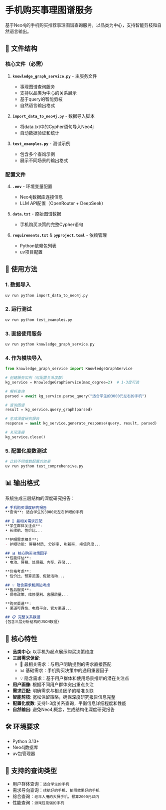 # 手机购买事理图谱服务

基于Neo4j的手机购买推荐事理图谱查询服务，以品类为中心，支持智能剪枝和自然语言输出。

## 📁 文件结构

### 核心文件（必需）

1. **`knowledge_graph_service.py`** - 主服务文件
   - 事理图谱查询服务
   - 支持以品类为中心的关系展示
   - 基于query的智能剪枝
   - 自然语言输出格式

2. **`import_data_to_neo4j.py`** - 数据导入脚本
   - 将data.txt中的Cypher语句导入Neo4j
   - 自动数据验证和统计

3. **`test_examples.py`** - 测试示例
   - 包含多个查询示例
   - 展示不同场景的输出格式

### 配置文件

4. **`.env`** - 环境变量配置
   - Neo4j数据库连接信息
   - LLM API配置（OpenRouter + DeepSeek）

5. **`data.txt`** - 原始图谱数据
   - 手机购买决策的完整Cypher语句

6. **`requirements.txt`** & **`pyproject.toml`** - 依赖管理
   - Python依赖包列表
   - uv项目配置

## 🚀 使用方法

### 1. 数据导入
```bash
uv run python import_data_to_neo4j.py
```

### 2. 运行测试
```bash
uv run python test_examples.py
```

### 3. 直接使用服务
```bash
uv run python knowledge_graph_service.py
```

### 4. 作为模块导入
```python
from knowledge_graph_service import KnowledgeGraphService

# 创建服务实例（可配置关系度数）
kg_service = KnowledgeGraphService(max_degree=2)  # 1-3度可选

# 解析查询
parsed = await kg_service.parse_query("适合学生的3000元左右的手机")

# 查询图谱
result = kg_service.query_graph(parsed)

# 生成深度研究报告
response = await kg_service.generate_response(query, result, parsed)

# 关闭连接
kg_service.close()
```

### 5. 配置化度数测试
```bash
# 比较不同度数配置的效果
uv run python test_comprehensive.py
```

## 📊 输出格式

系统生成三层结构的深度研究报告：

```markdown
# 手机购买深度研究报告
**查询**: 适合学生的3000元左右护眼的手机

## 🎯 最相关需求匹配
**学生群体关注点**:
• 长续航、性价比...

**护眼需求相关**:
- 护眼功能: 屏幕材质, 分辨率, 刷新率, 峰值亮度...

## 📊 核心购买决策因子
**性能评估**:
• 电池、屏幕、处理器、内存、存储...

**价格考虑**:
• 性价比、预算范围、促销活动...

## 💡 隐含需求和周边考虑
**售后服务**:
• 保修政策、维修便利、客服质量...

**购买渠道**:
• 渠道可靠性、电商平台、官方渠道...

## 📋 完整关系数据
{包含三层分析结构的JSON数据}
```

## 🎯 核心特性

- **品类中心**: 以手机为起点展示购买决策维度
- **三层需求保留**: 
  - 🎯 最相关需求：与用户明确提到的需求直接匹配
  - 📊 基础需求：手机购买决策中的通用重要因子
  - 💡 隐含需求：基于用户群体和使用场景推断的潜在关注点
- **用户画像**: 根据不同用户群体突出重点关注
- **需求匹配**: 明确需求与相关因子的精准关联
- **智能剪枝**: 宽松保留策略，确保深度研究报告信息完整
- **配置化度数**: 支持1-3度关系查询，平衡信息详细程度和性能
- **自然输出**: 避免Neo4j概念，生成结构化深度研究报告

## 🛠 环境要求

- Python 3.13+
- Neo4j数据库
- uv包管理器

## 📝 支持的查询类型

- 用户群体查询：`适合学生的手机`
- 需求导向查询：`续航好的手机`、`拍照效果好的手机`
- 综合查询：`老年人用的大屏手机，预算2000元以内`
- 性能查询：`游戏性能强的手机`